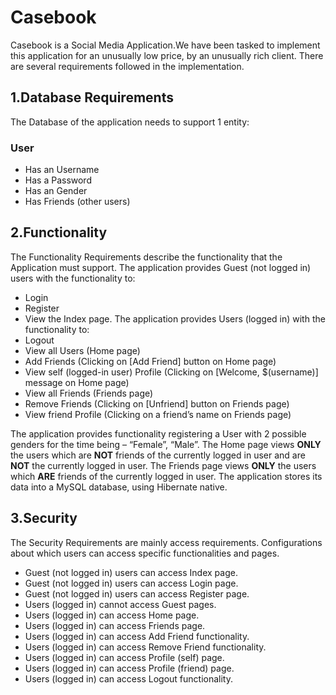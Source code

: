 # Casebook

Casebook is a Social Media Application.We have been tasked to implement this application for an unusually low price, by an unusually rich client.
There are several requirements followed in the implementation.

## 1.Database Requirements
The Database of the application needs to support 1 entity:
### User
* Has an Username
* Has a Password
* Has an Gender
* Has Friends (other users)

## 2.Functionality
The Functionality Requirements describe the functionality that the Application must support.
The application provides Guest (not logged in) users with the functionality to:
* Login
* Register
* View the Index page.
The application provides Users (logged in) with the functionality to:
* Logout
* View all Users (Home page)
* Add Friends (Clicking on [Add Friend] button on Home page)
* View self (logged-in user) Profile (Clicking on [Welcome, $(username)] message on Home page)
* View all Friends (Friends page)
* Remove Friends (Clicking on [Unfriend] button on Friends page)
* View friend Profile (Clicking on a friend’s name on Friends page)

The application provides functionality registering a User with 2 possible genders for the time being – “Female”, “Male”.
The Home page views **ONLY** the users which are **NOT** friends of the currently logged in user and are **NOT** the currently logged in user.
The Friends page views **ONLY** the users which **ARE** friends of the currently logged in user.
The application stores its data into a MySQL database, using Hibernate native.
## 3.Security
The Security Requirements are mainly access requirements. Configurations about which users can access specific functionalities and pages.
* Guest (not logged in) users can access Index page.
* Guest (not logged in) users can access Login page.
* Guest (not logged in) users can access Register page.
* Users (logged in) cannot access Guest pages.
* Users (logged in) can access Home page.
* Users (logged in) can access Friends page.
* Users (logged in) can access Add Friend functionality.
* Users (logged in) can access Remove Friend functionality.
* Users (logged in) can access Profile (self) page.
* Users (logged in) can access Profile (friend) page.
* Users (logged in) can access Logout functionality.
